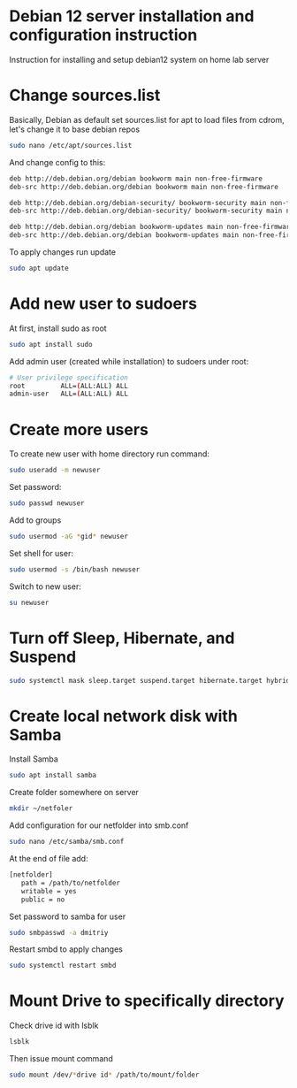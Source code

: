 # Debian 12 server installation and configuration instruction

Instruction for installing and setup debian12 system on home lab server

# Change sources.list

Basically, Debian as default set sources.list for apt  to load files from cdrom, let's change it to base debian repos
```bash
sudo nano /etc/apt/sources.list
```

And change config to this:
```bash
deb http://deb.debian.org/debian bookworm main non-free-firmware
deb-src http://deb.debian.org/debian bookworm main non-free-firmware

deb http://deb.debian.org/debian-security/ bookworm-security main non-free-firmware
deb-src http://deb.debian.org/debian-security/ bookworm-security main non-free-firmware

deb http://deb.debian.org/debian bookworm-updates main non-free-firmware
deb-src http://deb.debian.org/debian bookworm-updates main non-free-firmware
```

To apply changes run update
```bash
sudo apt update
```

# Add new user to sudoers

At first, install sudo as root
```bash
sudo apt install sudo
```

Add admin user (created while installation) to sudoers under root:
```bash
# User privilege specification
root         ALL=(ALL:ALL) ALL
admin-user   ALL=(ALL:ALL) ALL
```

# Create more users

To create new user with home directory run command:
```bash
sudo useradd -m newuser
```

Set password:
```bash
sudo passwd newuser
```

Add to groups
```bash
sudo usermod -aG *gid* newuser
```

Set shell for user:
```bash
sudo usermod -s /bin/bash newuser
```

Switch to new user:
```bash
su newuser
```

# Turn off Sleep, Hibernate, and Suspend

```bash
sudo systemctl mask sleep.target suspend.target hibernate.target hybrid-sleep.target
```

# Create local network disk with Samba

Install Samba
```bash
sudo apt install samba
```

Create folder somewhere on server
```bash
mkdir ~/netfoler
```

Add configuration for our netfolder into smb.conf
```bash
sudo nano /etc/samba/smb.conf
```

At the end of file add:
```bash
[netfolder]
   path = /path/to/netfolder
   writable = yes
   public = no
```

Set password to samba for user
```bash
sudo smbpasswd -a dmitriy
```

Restart smbd to apply changes
```bash
sudo systemctl restart smbd
```

# Mount Drive to specifically directory

Check drive id with lsblk
```bash
lsblk
```

Then issue mount command
```bash
sudo mount /dev/*drive id* /path/to/mount/folder
```



